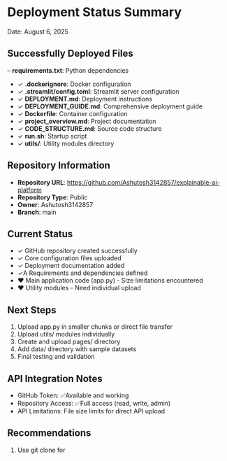 # Deployment Status Summary

Date: August 6, 2025

## Successfully Deployed Files

– **requirements.txt**: Python dependencies
- ✓ **.dockerignore**: Docker configuration
- ✓ **.streamlit/config.toml**: Streamlit server configuration
- ✓ **DEPLOYMENT.md**: Deployment instructions
- ✓ **DEPLOYMENT_GUIDE.md**: Comprehensive deployment guide
- ✓ **Dockerfile**: Container configuration
- ✓ **project_overview.md**: Project documentation
- ✓ **CODE_STRUCTURE.md**: Source code structure
- ✓ **run.sh**: Startup script
- ✓ **utils/**: Utility modules directory

## Repository Information
- **Repository URL**: https://github.com/Ashutosh3142857/explainable-ai-platform
- **Repository Type**: Public
- **Owner**: Ashutosh3142857
- **Branch**: main

## Current Status
- ✓ GitHub repository created successfully
- ✓ Core configuration files uploaded
- ✓ Deployment documentation added
- ✓A Requirements and dependencies defined
- ❤ Main application code (app.py) - Size limitations encountered
- ❤ Utility modules - Need individual upload

## Next Steps
1. Upload app.py in smaller chunks or direct file transfer
2. Upload utils/ modules individually
3. Create and upload pages/ directory
4. Add data/ directory with sample datasets
5. Final testing and validation

## API Integration Notes
- GitHub Token: ✅Available and working
- Repository Access: ✅Full access (read, write, admin)
- API Limitations: File size limits for direct API upload

## Recommendations
1. Use git clone for 